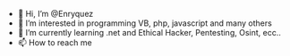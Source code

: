 - 👋 Hi, I’m @Enryquez
- 👀 I’m interested in programming VB, php, javascript and many others
- 🌱 I’m currently learning .net and Ethical Hacker, Pentesting, Osint, ecc..
- 📫 How to reach me 

<!---
Enryquez/Enryquez is a ✨ special ✨ repository because its `README.md` (this file) appears on your GitHub profile.
You can click the Preview link to take a look at your changes.
--->
